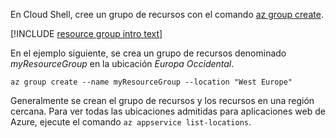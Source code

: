 En Cloud Shell, cree un grupo de recursos con el comando [az group create](/cli/azure/group#create).

[!INCLUDE [resource group intro text](resource-group.md)]

En el ejemplo siguiente, se crea un grupo de recursos denominado *myResourceGroup* en la ubicación *Europa Occidental*.

```azurecli-interactive
az group create --name myResourceGroup --location "West Europe"
```

Generalmente se crean el grupo de recursos y los recursos en una región cercana. Para ver todas las ubicaciones admitidas para aplicaciones web de Azure, ejecute el comando `az appservice list-locations`. 